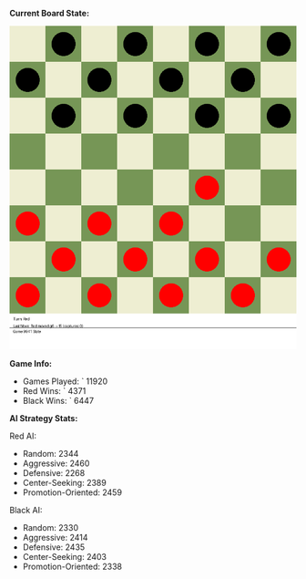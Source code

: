 
**Current Board State:**  
<!-- START_GIF -->
![Checkers Game](./checkers_game.gif)
<!-- END_GIF -->

**Game Info:**  
- Games Played: `<!-- GAMES_PLAYED --> 11920
- Red Wins: `<!-- RED_WINS --> 4371
- Black Wins: `<!-- BLACK_WINS --> 6447

<!-- AI_STATS -->
**AI Strategy Stats:**

Red AI:
- Random: 2344
- Aggressive: 2460
- Defensive: 2268
- Center-Seeking: 2389
- Promotion-Oriented: 2459

Black AI:
- Random: 2330
- Aggressive: 2414
- Defensive: 2435
- Center-Seeking: 2403
- Promotion-Oriented: 2338
